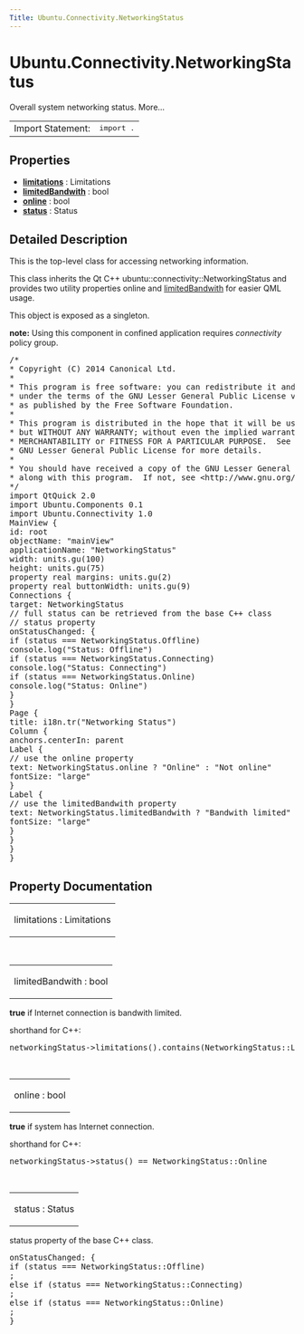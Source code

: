 ```yaml
---
Title: Ubuntu.Connectivity.NetworkingStatus
---
```


# Ubuntu.Connectivity.NetworkingStatus

<span class="subtitle"></span>
<!-- $$$NetworkingStatus-brief -->
<p>Overall system networking status. More...</p>
<!-- @@@NetworkingStatus -->
<table class="alignedsummary">
<tr><td class="memItemLeft rightAlign topAlign"> Import Statement:</td><td class="memItemRight bottomAlign"> </b><tt>import  .</tt></td></tr></table><ul>
</ul>
<h2>Properties</h2>
<ul>
<li class="fn"><b><b><a href="#limitations-prop">limitations</a></b></b> : Limitations</li>
<li class="fn"><b><b><a href="#limitedBandwith-prop">limitedBandwith</a></b></b> : bool</li>
<li class="fn"><b><b><a href="#online-prop">online</a></b></b> : bool</li>
<li class="fn"><b><b><a href="#status-prop">status</a></b></b> : Status</li>
</ul>
<!-- $$$NetworkingStatus-description -->
<h2>Detailed Description</h2>
<p>This is the top-level class for accessing networking information.</p>
<p>This class inherits the Qt C++ ubuntu::connectivity::NetworkingStatus and provides two utility properties online and <a href="#limitedBandwith-prop">limitedBandwith</a> for easier QML usage.</p>
<p>This object is exposed as a singleton.</p>
<p><b>note:</b> Using this component in confined application requires <i>connectivity</i> policy group.</p>
<pre class="cpp"><span class="comment">/*
* Copyright (C) 2014 Canonical Ltd.
*
* This program is free software: you can redistribute it and/or modify it
* under the terms of the GNU Lesser General Public License version 3,
* as published by the Free Software Foundation.
*
* This program is distributed in the hope that it will be useful,
* but WITHOUT ANY WARRANTY; without even the implied warranty of
* MERCHANTABILITY or FITNESS FOR A PARTICULAR PURPOSE.  See the
* GNU Lesser General Public License for more details.
*
* You should have received a copy of the GNU Lesser General Public License
* along with this program.  If not, see &lt;http://www.gnu.org/licenses/&gt;.
*/</span>
import QtQuick 2.0
import Ubuntu.Components 0.1
import Ubuntu.Connectivity 1.0
<span class="type">MainView</span> {
<span class="name">id</span>: <span class="name">root</span>
<span class="name">objectName</span>: <span class="string">&quot;mainView&quot;</span>
<span class="name">applicationName</span>: <span class="string">&quot;NetworkingStatus&quot;</span>
<span class="name">width</span>: <span class="name">units</span>.<span class="name">gu</span>(<span class="number">100</span>)
<span class="name">height</span>: <span class="name">units</span>.<span class="name">gu</span>(<span class="number">75</span>)
property <span class="type">real</span> <span class="name">margins</span>: <span class="name">units</span>.<span class="name">gu</span>(<span class="number">2</span>)
property <span class="type">real</span> <span class="name">buttonWidth</span>: <span class="name">units</span>.<span class="name">gu</span>(<span class="number">9</span>)
<span class="type">Connections</span> {
<span class="name">target</span>: <span class="name">NetworkingStatus</span>
<span class="comment">// full status can be retrieved from the base C++ class</span>
<span class="comment">// status property</span>
<span class="name">onStatusChanged</span>: {
<span class="keyword">if</span> (<span class="name">status</span> <span class="operator">===</span> <span class="name">NetworkingStatus</span>.<span class="name">Offline</span>)
<span class="name">console</span>.<span class="name">log</span>(<span class="string">&quot;Status: Offline&quot;</span>)
<span class="keyword">if</span> (<span class="name">status</span> <span class="operator">===</span> <span class="name">NetworkingStatus</span>.<span class="name">Connecting</span>)
<span class="name">console</span>.<span class="name">log</span>(<span class="string">&quot;Status: Connecting&quot;</span>)
<span class="keyword">if</span> (<span class="name">status</span> <span class="operator">===</span> <span class="name">NetworkingStatus</span>.<span class="name">Online</span>)
<span class="name">console</span>.<span class="name">log</span>(<span class="string">&quot;Status: Online&quot;</span>)
}
}
<span class="type">Page</span> {
<span class="name">title</span>: <span class="name">i18n</span>.<span class="name">tr</span>(<span class="string">&quot;Networking Status&quot;</span>)
<span class="type">Column</span> {
<span class="name">anchors</span>.centerIn: <span class="name">parent</span>
<span class="type">Label</span> {
<span class="comment">// use the online property</span>
<span class="name">text</span>: <span class="name">NetworkingStatus</span>.<span class="name">online</span> ? <span class="string">&quot;Online&quot;</span> : <span class="string">&quot;Not online&quot;</span>
<span class="name">fontSize</span>: <span class="string">&quot;large&quot;</span>
}
<span class="type">Label</span> {
<span class="comment">// use the limitedBandwith property</span>
<span class="name">text</span>: <span class="name">NetworkingStatus</span>.<span class="name">limitedBandwith</span> ? <span class="string">&quot;Bandwith limited&quot;</span> : <span class="string">&quot;Bandwith not limited&quot;</span>
<span class="name">fontSize</span>: <span class="string">&quot;large&quot;</span>
}
}
}
}</pre>
<!-- @@@NetworkingStatus -->
<h2>Property Documentation</h2>
<!-- $$$limitations -->
<table class="qmlname"><tr valign="top"><td class="tblQmlPropNode"><p><span class="name">limitations</span> : <span class="type">Limitations</span></p></td></tr></table><!-- @@@limitations -->
<br/>
<!-- $$$limitedBandwith -->
<table class="qmlname"><tr valign="top"><td class="tblQmlPropNode"><p><span class="name">limitedBandwith</span> : <span class="type">bool</span></p></td></tr></table><p><b>true</b> if Internet connection is bandwith limited.</p>
<p>shorthand for C++:</p>
<pre class="cpp">networkingStatus<span class="operator">-</span><span class="operator">&gt;</span>limitations()<span class="operator">.</span>contains(NetworkingStatus<span class="operator">::</span>Limitations<span class="operator">::</span>Bandwith)</pre>
<!-- @@@limitedBandwith -->
<br/>
<!-- $$$online -->
<table class="qmlname"><tr valign="top"><td class="tblQmlPropNode"><p><span class="name">online</span> : <span class="type">bool</span></p></td></tr></table><p><b>true</b> if system has Internet connection.</p>
<p>shorthand for C++:</p>
<pre class="cpp">networkingStatus<span class="operator">-</span><span class="operator">&gt;</span>status() <span class="operator">=</span><span class="operator">=</span> NetworkingStatus<span class="operator">::</span>Online</pre>
<!-- @@@online -->
<br/>
<!-- $$$status -->
<table class="qmlname"><tr valign="top"><td class="tblQmlPropNode"><p><span class="name">status</span> : <span class="type">Status</span></p></td></tr></table><p>status property of the base C++ class.</p>
<pre class="cpp">onStatusChanged: {
<span class="keyword">if</span> (status <span class="operator">=</span><span class="operator">=</span><span class="operator">=</span> NetworkingStatus<span class="operator">::</span>Offline)
;
<span class="keyword">else</span> <span class="keyword">if</span> (status <span class="operator">=</span><span class="operator">=</span><span class="operator">=</span> NetworkingStatus<span class="operator">::</span>Connecting)
;
<span class="keyword">else</span> <span class="keyword">if</span> (status <span class="operator">=</span><span class="operator">=</span><span class="operator">=</span> NetworkingStatus<span class="operator">::</span>Online)
;
}</pre>
<!-- @@@status -->
<br/>
